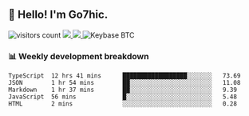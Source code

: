 ## 👋 Hello! I'm Go7hic.

 ![visitors count](https://visitors-by-url-pls-dont-use-this-in-your-repo.vercel.app/Go7hic-github-readme)
 <a href="https://twitter.com/Go7hic">
    <img src="https://img.shields.io/badge/-@Go7hic-1ca0f1?style=flat-square&labelColor=1ca0f1&logo=twitter&logoColor=white&link=https://twitter.com/Go7hic">
   <a/>
   <a href="mailto:gtfx0209@gmail.com">
    <img src="https://img.shields.io/badge/-gtfx0209@gmail.com-c14438?style=flat-square&logo=Gmail&logoColor=white&link=mailto:gtfx0209@gmail.com">
   <a/>
    ![Keybase BTC](https://img.shields.io/keybase/btc/Go7hic)
 <!--
🔭 I’m currently working
🌱 I’m currently learning
💬 Ask me about 
📫 How to reach me: 
⚡ Fun fact: 
-->
 <!--
![My Github Stats](https://github-readme-stats.vercel.app/api?username=Go7hic&show_icons=true&count_private=true)

-->

### 📊 Weekly development breakdown
<!--START_SECTION:waka-->
```text
TypeScript  12 hrs 41 mins      ██████████████████░░░░░░░   73.69 
JSON        1 hr 54 mins        ██░░░░░░░░░░░░░░░░░░░░░░░   11.08 
Markdown    1 hr 37 mins        ██░░░░░░░░░░░░░░░░░░░░░░░   9.39 
JavaScript  56 mins             █░░░░░░░░░░░░░░░░░░░░░░░░   5.48 
HTML        2 mins              ░░░░░░░░░░░░░░░░░░░░░░░░░   0.28
```
<!--END_SECTION:waka-->

